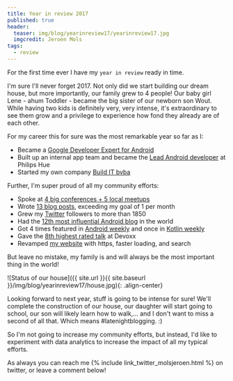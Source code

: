 ```yaml
---
title: Year in review 2017
published: true
header:
  teaser: img/blog/yearinreview17/yearinreview17.jpg
  imgcredit: Jeroen Mols
tags:
  - review
---
```

For the first time ever I have my `year in review` ready in time.

I'm sure I'll never forget 2017. Not only did we start building our dream house, but more importantly, our family grew to 4 people! Our baby girl Lene - ahum Toddler - became the big sister of our newborn son Wout. While having two kids is definitely very, very intense, it's extraordinary to see them grow and a privilege to experience how fond they already are of each other.

For my career this for sure was the most remarkable year so far as I:

- Became a [Google Developer Expert for Android](https://developers.google.com/experts/people/jeroen-mols)
- Built up an internal app team and became the [Lead Android developer](https://www.linkedin.com/feed/update/urn:li:activity:6264882628466475008) at Philips Hue
- Started my own company [Build IT bvba](https://jeroenmols.com/hireme/)

Further, I'm super proud of all my community efforts:

- Spoke at [4 big conferences + 5 local meetups](https://jeroenmols.com/speaking/)
- Wrote [13 blog posts](http://jeroenmols.com/blog/), exceeding my goal of 1 per month
- Grew my [Twitter](https://twitter.com/molsjeroen) followers to more than 1850
- Had the [12th most influential Android blog](https://medium.com/@jordanjoz/12-android-blogs-you-should-be-following-1220c7e5398d) in the world
- Got 4 times featured in [Android weekly](http://androidweekly.net/search?keyword=jeroen+mols&commit=Search) and once in [Kotlin weekly](http://mailchi.mp/kotlinweekly/kotlin-weekly-59)
- Gave the [8th highest rated talk](https://devoxx.be/2017/11/the-top-100-rated-devoxx-belgium-2017-talks/) at Devoxx
- Revamped [my website](https://jeroenmols.com/) with https, faster loading, and search

But leave no mistake, my family is and will always be the most important thing in the world!

![Status of our house]({{ site.url }}{{ site.baseurl }}/img/blog/yearinreview17/house.jpg){: .align-center}

Looking forward to next year, stuff is going to be intense for sure! We'll complete the construction of our house, our daughter will start going to school, our son will likely learn how to walk,... and I don't want to miss a second of all that. Which means #latenightblogging. :)

So I'm not going to increase my community efforts, but instead, I'd like to experiment with data analytics to increase the impact of all my typical efforts.

As always you can reach me {% include link_twitter_molsjeroen.html %} on twitter, or leave a comment below!
